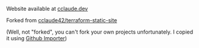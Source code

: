 Website available at [cclaude.dev](https://cclaude.dev)

Forked from [cclaude42/terraform-static-site](https://github.com/cclaude42/terraform-static-site)

(Well, not "forked", you can't fork your own projects unfortunately. I copied it using [Github Importer](https://docs.github.com/en/migrations/importing-source-code/using-github-importer/importing-a-repository-with-github-importer))
